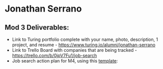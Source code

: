 # Jonathan Serrano

## Mod 3 Deliverables:

* Link to Turing portfolio complete with your name, photo, description, 1 project, and resume - https://www.turing.io/alumni/jonathan-serrano
* Link to Trello Board with companies that are being tracked - https://trello.com/b/0jpV7Fu1/job-search
* Job search action plan for M4, using this [template](https://github.com/turingschool/career-development-curriculum/blob/master/module_three/mod_4_action_plan_template.md): 
